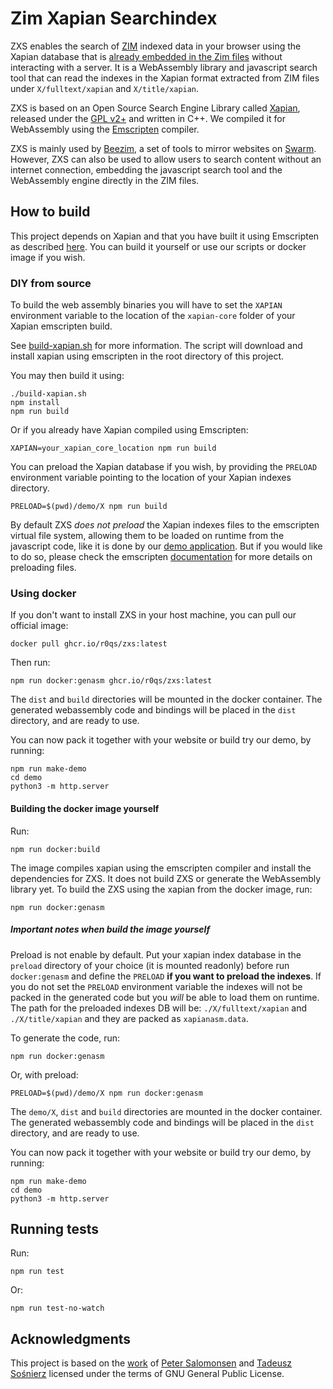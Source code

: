 Zim Xapian Searchindex
======================

ZXS enables the search of [ZIM](https://wiki.openzim.org/wiki/OpenZIM) indexed data in your browser using the Xapian database that is [already embedded in the Zim files]((https://wiki.openzim.org/wiki/Search_indexes)) without interacting with a server.
It is a WebAssembly library and javascript search tool that can read the indexes in the Xapian format extracted from ZIM files under `X/fulltext/xapian` and `X/title/xapian`.

ZXS is based on an Open Source Search Engine Library called [Xapian](https://xapian.org/), released under the [GPL v2+](https://www.gnu.org/licenses/old-licenses/gpl-2.0.en.html) and written in C++.
We compiled it for WebAssembly using the [Emscripten](https://emscripten.org/) compiler.

ZXS is mainly used by [Beezim](https://github.com/r0qs/beezim), a set of tools to mirror websites on [Swarm](https://www.ethswarm.org/).
However, ZXS can also be used to allow users to search content without an internet connection,
embedding the javascript search tool and the WebAssembly engine directly in the ZIM files.

## How to build

This project depends on Xapian and that you have built it using Emscripten as described [here](https://github.com/xapian/xapian/blob/master/xapian-core/emscripten/README.md).
You can build it yourself or use our scripts or docker image if you wish.

### DIY from source

To build the web assembly binaries you will have to set the `XAPIAN` environment variable to
the location of the `xapian-core` folder of your Xapian emscripten build.

See [build-xapian.sh](build-xapian.sh) for more information.
The script will download and install xapian using emscripten in the root directory of this project.

You may then build it using:
```
./build-xapian.sh
npm install
npm run build
```

Or if you already have Xapian compiled using Emscripten:
```
XAPIAN=your_xapian_core_location npm run build
```

You can preload the Xapian database if you wish, by providing the `PRELOAD` environment variable pointing
to the location of your Xapian indexes directory.

```
PRELOAD=$(pwd)/demo/X npm run build
```

By default ZXS *does not preload* the Xapian indexes files to the emscripten virtual file system, allowing them to be loaded on runtime from the javascript code, like it is done by our [demo application](https://github.com/r0qs/zxs/blob/master/demo/index.html#L23).
But if you would like to do so, please check the emscripten [documentation](https://emscripten.org/docs/porting/files/packaging_files.html?#preloading-files) for more details on preloading files.

### Using docker

If you don't want to install ZXS in your host machine, you can pull our official image:

```
docker pull ghcr.io/r0qs/zxs:latest
```

Then run:
```
npm run docker:genasm ghcr.io/r0qs/zxs:latest
```

The `dist` and `build` directories will be mounted in the docker container.
The generated webassembly code and bindings will be placed in the `dist` directory, and are ready to use.

You can now pack it together with your website or build try our demo, by running:
```
npm run make-demo
cd demo
python3 -m http.server
```

#### Building the docker image yourself

Run:
```
npm run docker:build
```

The image compiles xapian using the emscripten compiler and install the dependencies for ZXS.
It does not build ZXS or generate the WebAssembly library yet.
To build the ZXS using the xapian from the docker image, run:
```
npm run docker:genasm
```

##### Important notes when build the image yourself

Preload is not enable by default. Put your xapian index database in the `preload` directory of your choice (it is mounted readonly) before run `docker:genasm` and define the `PRELOAD` **if you want to preload the indexes**.
If you do not set the `PRELOAD` environment variable the indexes will not be packed in the generated code but you *will* be able to load them on runtime.
The path for the preloaded indexes DB will be: `./X/fulltext/xapian` and `./X/title/xapian` and they are packed as `xapianasm.data`.

To generate the code, run:
```
npm run docker:genasm
```

Or, with preload:
```
PRELOAD=$(pwd)/demo/X npm run docker:genasm
```

The `demo/X`, `dist` and `build` directories are mounted in the docker container.
The generated webassembly code and bindings will be placed in the `dist` directory, and are ready to use.

You can now pack it together with your website or build try our demo, by running:
```
npm run make-demo
cd demo
python3 -m http.server
```

## Running tests

Run:
```
npm run test
```

Or:
```
npm run test-no-watch
```

## Acknowledgments

This project is based on the [work](https://github.com/runbox/runbox-searchindex) of [Peter Salomonsen](https://github.com/petersalomonsen) and [Tadeusz Sośnierz](https://github.com/tadzik) licensed under the terms of GNU General Public License.
